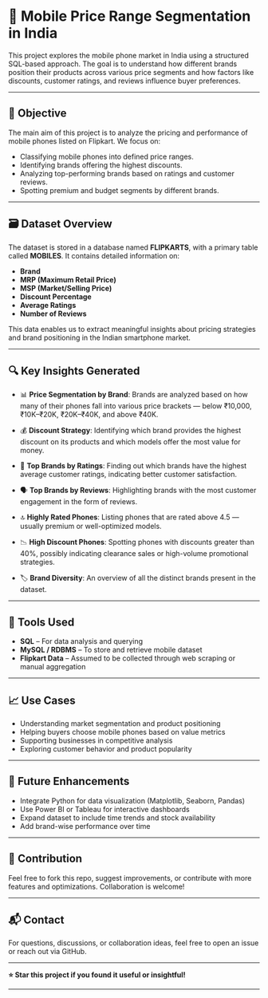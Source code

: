 # 📱 Mobile Price Range Segmentation in India

This project explores the mobile phone market in India using a structured SQL-based approach. The goal is to understand how different brands position their products across various price segments and how factors like discounts, customer ratings, and reviews influence buyer preferences.

---

## 🧠 Objective

The main aim of this project is to analyze the pricing and performance of mobile phones listed on Flipkart. We focus on:

* Classifying mobile phones into defined price ranges.
* Identifying brands offering the highest discounts.
* Analyzing top-performing brands based on ratings and customer reviews.
* Spotting premium and budget segments by different brands.

---

## 🗃️ Dataset Overview

The dataset is stored in a database named **FLIPKARTS**, with a primary table called **MOBILES**. It contains detailed information on:

* **Brand**
* **MRP (Maximum Retail Price)**
* **MSP (Market/Selling Price)**
* **Discount Percentage**
* **Average Ratings**
* **Number of Reviews**

This data enables us to extract meaningful insights about pricing strategies and brand positioning in the Indian smartphone market.

---

## 🔍 Key Insights Generated

* 📊 **Price Segmentation by Brand**: Brands are analyzed based on how many of their phones fall into various price brackets — below ₹10,000, ₹10K–₹20K, ₹20K–₹40K, and above ₹40K.

* 💰 **Discount Strategy**: Identifying which brand provides the highest discount on its products and which models offer the most value for money.

* 🌟 **Top Brands by Ratings**: Finding out which brands have the highest average customer ratings, indicating better customer satisfaction.

* 🗣️ **Top Brands by Reviews**: Highlighting brands with the most customer engagement in the form of reviews.

* 🔝 **Highly Rated Phones**: Listing phones that are rated above 4.5 — usually premium or well-optimized models.

* 📉 **High Discount Phones**: Spotting phones with discounts greater than 40%, possibly indicating clearance sales or high-volume promotional strategies.

* 🏷️ **Brand Diversity**: An overview of all the distinct brands present in the dataset.

---

## 🧰 Tools Used

* **SQL** – For data analysis and querying
* **MySQL / RDBMS** – To store and retrieve mobile dataset
* **Flipkart Data** – Assumed to be collected through web scraping or manual aggregation

---

## 📈 Use Cases

* Understanding market segmentation and product positioning
* Helping buyers choose mobile phones based on value metrics
* Supporting businesses in competitive analysis
* Exploring customer behavior and product popularity

---

## 🚀 Future Enhancements

* Integrate Python for data visualization (Matplotlib, Seaborn, Pandas)
* Use Power BI or Tableau for interactive dashboards
* Expand dataset to include time trends and stock availability
* Add brand-wise performance over time

---

## 🤝 Contribution

Feel free to fork this repo, suggest improvements, or contribute with more features and optimizations. Collaboration is welcome!

---

## 📬 Contact

For questions, discussions, or collaboration ideas, feel free to open an issue or reach out via GitHub.

---

**⭐️ Star this project if you found it useful or insightful!**

---
